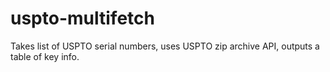 # uspto-multifetch
Takes list of USPTO serial numbers, uses USPTO zip archive API, outputs a table of key info. 

